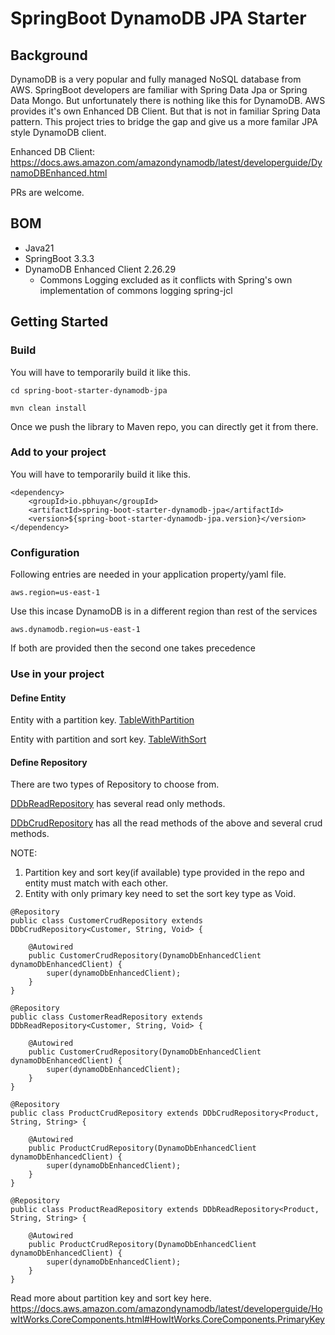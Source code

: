 # SpringBoot DynamoDB JPA Starter

## Background
DynamoDB is a very popular and fully managed NoSQL database from AWS. SpringBoot developers
are familiar with Spring Data Jpa or Spring Data Mongo. But unfortunately there is nothing like
this for DynamoDB. AWS provides it's own Enhanced DB Client. But that is not in familiar Spring Data pattern.
This project tries to bridge the gap and give us a more familar JPA style
DynamoDB client.

Enhanced DB Client: https://docs.aws.amazon.com/amazondynamodb/latest/developerguide/DynamoDBEnhanced.html


PRs are welcome.


## BOM
- Java21
- SpringBoot 3.3.3
- DynamoDB Enhanced Client 2.26.29
  - Commons Logging excluded as it conflicts with Spring's own implementation of commons logging spring-jcl


## Getting Started

### Build
You will have to temporarily build it like this. 

```
cd spring-boot-starter-dynamodb-jpa

mvn clean install
```


Once we push the library to Maven repo, you can directly get it from there.

### Add to your project
You will have to temporarily build it like this.

```
<dependency>
    <groupId>io.pbhuyan</groupId>
    <artifactId>spring-boot-starter-dynamodb-jpa</artifactId>
    <version>${spring-boot-starter-dynamodb-jpa.version}</version>
</dependency>
```

### Configuration
Following entries are needed in your application property/yaml file.
```
aws.region=us-east-1
```
Use this incase DynamoDB is in a different region than rest of the services
```
aws.dynamodb.region=us-east-1
```
If both are provided then the second one takes precedence

### Use in your project

#### Define Entity

Entity with a partition key.
[TableWithPartition](testapp%2Fsrc%2Fmain%2Fjava%2Fio%2Fpbhuyan%2Ftestapp%2Fentity%2FTableWithPartition.java)

Entity with partition and sort key.
[TableWithSort](testapp%2Fsrc%2Fmain%2Fjava%2Fio%2Fpbhuyan%2Ftestapp%2Fentity%2FTableWithSort.java)

#### Define Repository
There are two types of Repository to choose from.

[DDbReadRepository](spring-boot-starter-dynamodb-jpa%2Fsrc%2Fmain%2Fjava%2Fio%2Fpbhuyan%2Fdynamodbjpa%2Frepo%2FDDbReadRepository.java) has several read only methods.

[DDbCrudRepository](spring-boot-starter-dynamodb-jpa%2Fsrc%2Fmain%2Fjava%2Fio%2Fpbhuyan%2Fdynamodbjpa%2Frepo%2FDDbCrudRepository.java) has all the read methods of the above and several crud methods.

NOTE: 
1. Partition key and sort key(if available) type provided in the repo and entity must match with each other.
2. Entity with only primary key need to set the sort key type as Void.

```
@Repository
public class CustomerCrudRepository extends DDbCrudRepository<Customer, String, Void> {

    @Autowired
    public CustomerCrudRepository(DynamoDbEnhancedClient dynamoDbEnhancedClient) {
        super(dynamoDbEnhancedClient);
    }
}
```
```
@Repository
public class CustomerReadRepository extends DDbReadRepository<Customer, String, Void> {

    @Autowired
    public CustomerCrudRepository(DynamoDbEnhancedClient dynamoDbEnhancedClient) {
        super(dynamoDbEnhancedClient);
    }
}
```
```
@Repository
public class ProductCrudRepository extends DDbCrudRepository<Product, String, String> {

    @Autowired
    public ProductCrudRepository(DynamoDbEnhancedClient dynamoDbEnhancedClient) {
        super(dynamoDbEnhancedClient);
    }
}
```
```
@Repository
public class ProductReadRepository extends DDbReadRepository<Product, String, String> {

    @Autowired
    public ProductCrudRepository(DynamoDbEnhancedClient dynamoDbEnhancedClient) {
        super(dynamoDbEnhancedClient);
    }
}
```

Read more about partition key and sort key here.
https://docs.aws.amazon.com/amazondynamodb/latest/developerguide/HowItWorks.CoreComponents.html#HowItWorks.CoreComponents.PrimaryKey





